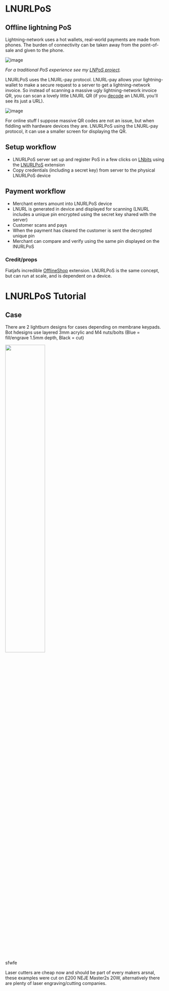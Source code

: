 # LNURLPoS
## Offline lightning PoS

Lightning-network uses a hot wallets, real-world payments are made from phones. The burden of connectivity can be taken away from the point-of-sale and given to the phone.


![image](https://user-images.githubusercontent.com/33088785/134652952-cf5c95ac-afc2-4175-8d09-a983c3f066bc.png)

<i>For a traditional PoS experience see my <a href="https://github.com/arcbtc/LNPoS">LNPoS project</a>.</i>

LNURLPoS uses the LNURL-pay protocol. LNURL-pay allows your lightning-wallet to make a secure request to a server to get a lightning-network invoice. So instead of scanning a massive ugly lightning-network invoice QR, you can scan a lovely little LNURL QR (if you <a href="https://lnurl.fiatjaf.com/codec/">decode</a> an LNURL you'll see its just a URL).  

![image](https://user-images.githubusercontent.com/33088785/134657379-bd9e18f0-0289-498b-a1fc-c084c60e64e3.png)

For online stuff I suppose massive QR codes are not an issue, but when fiddling with hardware devices they are. LNURLPoS using the LNURL-pay protocol, it can use a smaller screen for displaying the QR.

## Setup workflow

* LNURLPoS server set up and register PoS in a few clicks on <a href="https://github.com/lnbits/lnbits/">LNbits</a> using the <a href="https://github.com/lnbits/lnbits/tree/master/lnbits/extensions/lnurlpos">LNURLPoS</a> extension 
* Copy credentials (including a secret key) from server to the physical LNURLPoS device

## Payment workflow

* Merchant enters amount into LNURLPoS device
* LNURL is generated in device and displayed for scanning (LNURL includes a unique pin encrypted using the secret key shared with the server)
* Customer scans and pays
* When the payment has cleared the customer is sent the decrypted unique pin
* Merchant can compare and verify using the same pin displayed on the lNURLPoS

### Credit/props

Fiatjafs incredible <a href="https://github.com/lnbits/lnbits/tree/master/lnbits/extensions/offlineshop">OfflineShop</a> extension. LNURLPoS is the same concept, but can run at scale, and is dependent on a device. 

# LNURLPoS Tutorial

## Case

There are 2 lightburn designs for cases depending on membrane keypads. Bot hdesigns use layered 3mm acrylic and M4 nuts/bolts (Blue = fill/engrave 1.5mm depth, Black = cut)


<div><div float="left"><img src="https://user-images.githubusercontent.com/33088785/134682332-991bb42e-36cf-4fad-8cf4-6a607f39143f.png" style="width:50%"></div><div float="right">sfwfe</div>

Laser cutters are cheap now and should be part of every makers arsnal, these examples were cut on £200 NEJE Master2s 20W, alternatively there are plenty of laser engraving/cutting companies.


